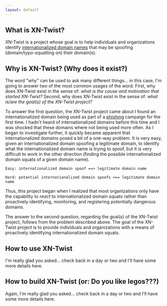 ```yaml
---
layout: default
---
```


## What is XN-Twist?

XN-Twist is a project whose goal is to help individuals and organizations identify [internationalized domain names](https://wikipedia.org/wiki/Internationalized_domain_name) that may be spoofing (domain/typo-squatting on) their domain(s).

## Why is XN-Twist? (Why does it exist?)

The word "why" can be used to ask many different things... in this case, I'm going to answer two of the most common usages of the word. First, why does XN-Twist exist in the sense of: *what is the cause and motivation that started XN-Twist?* Second, why does XN-Twist exist in the sense of: *what is/are the goal(s) of the XN-Twist project?*

To answer the first question, the XN-Twist project came about I found an internationalized domain being used as part of a [phishing](https://wikipedia.org/wiki/Phishing) campaign for the first time. I hadn't heard of internationalized domains before this time and I was shocked that these domains where not being used more often. As I began to investigate further, it quickly became apparent that internationalized domains posed a bit of a one-way problem. It is very easy, given an internationalized domain spoofing a legitimate domain, to identify what the internationalized domain name is trying to spoof, but it is very difficult to work in the other direction (finding the possible internationalized domain squats of a given domain name).

```
Easy: internationalized domain spoof ==> legitimate domain name
```

```
Hard: potential internationalized domain spoofs <== legitimate domain name
```

Thus, this project began when I realized that most organizations only have the capability to *react* to internationalized domain squats rather than proactively identifying, monitoring, and registering potentially dangerous domains.

The answer to the second question, regarding the goal(s) of the XN-Twist project, follows from the problem described above. The goal of the XN-Twist project is to provide individuals and organizations with a means of proactively identifying internationalized domain squats.

## How to use XN-Twist

I'm really glad you asked... check back in a day or two and I'll have some more details here.

## How to build XN-Twist (or: Do you like legos???)

Again, I'm really glad you asked... check back in a day or two and I'll have some more details here.
